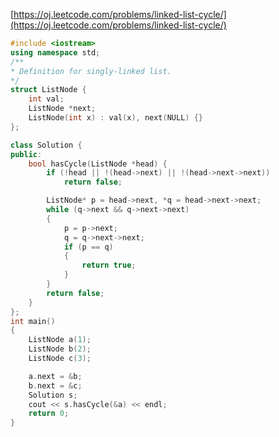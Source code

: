 [https://oj.leetcode.com/problems/linked-list-cycle/](https://oj.leetcode.com/problems/linked-list-cycle/)

``` cpp
#include <iostream>
using namespace std;
/**
* Definition for singly-linked list.
*/
struct ListNode {
    int val;
    ListNode *next;
    ListNode(int x) : val(x), next(NULL) {}
};

class Solution {
public:
	bool hasCycle(ListNode *head) {
		if (!head || !(head->next) || !(head->next->next))
			return false;

		ListNode* p = head->next, *q = head->next->next;
		while (q->next && q->next->next)
		{
			p = p->next;
			q = q->next->next;
			if (p == q)
			{
				return true;
			}
		}
		return false;
	}
};
int main()
{
	ListNode a(1);
	ListNode b(2);
	ListNode c(3);

	a.next = &b;
	b.next = &c;
	Solution s;
	cout << s.hasCycle(&a) << endl;
	return 0;
}
```

